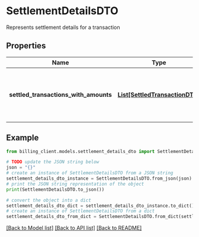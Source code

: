 # SettlementDetailsDTO

Represents settlement details for a transaction

## Properties

Name | Type | Description | Notes
------------ | ------------- | ------------- | -------------
**settled_transactions_with_amounts** | [**List[SettledTransactionDTO]**](SettledTransactionDTO.md) | List of transactions that have been settled with their amounts | [optional] 

## Example

```python
from billing_client.models.settlement_details_dto import SettlementDetailsDTO

# TODO update the JSON string below
json = "{}"
# create an instance of SettlementDetailsDTO from a JSON string
settlement_details_dto_instance = SettlementDetailsDTO.from_json(json)
# print the JSON string representation of the object
print(SettlementDetailsDTO.to_json())

# convert the object into a dict
settlement_details_dto_dict = settlement_details_dto_instance.to_dict()
# create an instance of SettlementDetailsDTO from a dict
settlement_details_dto_from_dict = SettlementDetailsDTO.from_dict(settlement_details_dto_dict)
```
[[Back to Model list]](../README.md#documentation-for-models) [[Back to API list]](../README.md#documentation-for-api-endpoints) [[Back to README]](../README.md)


